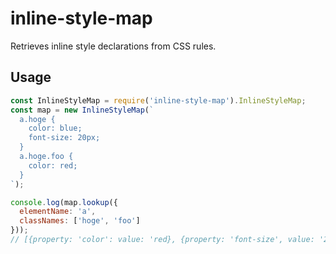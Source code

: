 # inline-style-map

Retrieves inline style declarations from CSS rules.

## Usage 

```js
const InlineStyleMap = require('inline-style-map').InlineStyleMap;
const map = new InlineStyleMap(`
  a.hoge {
    color: blue;
    font-size: 20px;
  }
  a.hoge.foo {
    color: red;
  }
`);

console.log(map.lookup({
  elementName: 'a',
  classNames: ['hoge', 'foo']
}));
// [{property: 'color': value: 'red}, {property: 'font-size', value: '20px'}]

```
